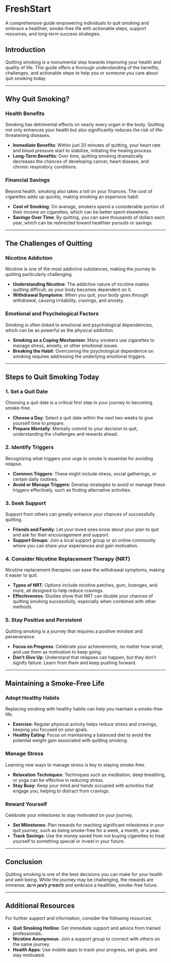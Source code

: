 # FreshStart
A comprehensive guide empowering individuals to quit smoking and embrace a healthier, smoke-free life with actionable steps, support resources, and long-term success strategies.

## **Introduction**

Quitting smoking is a monumental step towards improving your health and quality of life. This guide offers a thorough understanding of the benefits, challenges, and actionable steps to help you or someone you care about quit smoking today.

---

## **Why Quit Smoking?**

### **Health Benefits**

Smoking has detrimental effects on nearly every organ in the body. Quitting not only enhances your health but also significantly reduces the risk of life-threatening diseases.

- **Immediate Benefits**: Within just 20 minutes of quitting, your heart rate and blood pressure start to stabilize, initiating the healing process.
- **Long-Term Benefits**: Over time, quitting smoking dramatically decreases the chances of developing cancer, heart disease, and chronic respiratory conditions.

### **Financial Savings**

Beyond health, smoking also takes a toll on your finances. The cost of cigarettes adds up quickly, making smoking an expensive habit.

- **Cost of Smoking**: On average, smokers spend a considerable portion of their income on cigarettes, which can be better spent elsewhere.
- **Savings Over Time**: By quitting, you can save thousands of dollars each year, which can be redirected toward healthier pursuits or savings.

---

## **The Challenges of Quitting**

### **Nicotine Addiction**

Nicotine is one of the most addictive substances, making the journey to quitting particularly challenging.

- **Understanding Nicotine**: The addictive nature of nicotine makes quitting difficult, as your body becomes dependent on it.
- **Withdrawal Symptoms**: When you quit, your body goes through withdrawal, causing irritability, cravings, and anxiety.

### **Emotional and Psychological Factors**

Smoking is often linked to emotional and psychological dependencies, which can be as powerful as the physical addiction.

- **Smoking as a Coping Mechanism**: Many smokers use cigarettes to manage stress, anxiety, or other emotional issues.
- **Breaking the Habit**: Overcoming the psychological dependence on smoking requires addressing the underlying emotional triggers.

---

## **Steps to Quit Smoking Today**

### **1. Set a Quit Date**

Choosing a quit date is a critical first step in your journey to becoming smoke-free.

- **Choose a Day**: Select a quit date within the next two weeks to give yourself time to prepare.
- **Prepare Mentally**: Mentally commit to your decision to quit, understanding the challenges and rewards ahead.

### **2. Identify Triggers**

Recognizing what triggers your urge to smoke is essential for avoiding relapse.

- **Common Triggers**: These might include stress, social gatherings, or certain daily routines.
- **Avoid or Manage Triggers**: Develop strategies to avoid or manage these triggers effectively, such as finding alternative activities.

### **3. Seek Support**

Support from others can greatly enhance your chances of successfully quitting.

- **Friends and Family**: Let your loved ones know about your plan to quit and ask for their encouragement and support.
- **Support Groups**: Join a local support group or an online community where you can share your experiences and gain motivation.

### **4. Consider Nicotine Replacement Therapy (NRT)**

Nicotine replacement therapies can ease the withdrawal symptoms, making it easier to quit.

- **Types of NRT**: Options include nicotine patches, gum, lozenges, and more, all designed to help reduce cravings.
- **Effectiveness**: Studies show that NRT can double your chances of quitting smoking successfully, especially when combined with other methods.

### **5. Stay Positive and Persistent**

Quitting smoking is a journey that requires a positive mindset and perseverance.

- **Focus on Progress**: Celebrate your achievements, no matter how small, and use them as motivation to keep going.
- **Don’t Give Up**: Understand that relapses can happen, but they don't signify failure. Learn from them and keep pushing forward.

---

## **Maintaining a Smoke-Free Life**

### **Adopt Healthy Habits**

Replacing smoking with healthy habits can help you maintain a smoke-free life.

- **Exercise**: Regular physical activity helps reduce stress and cravings, keeping you focused on your goals.
- **Healthy Eating**: Focus on maintaining a balanced diet to avoid the potential weight gain associated with quitting smoking.

### **Manage Stress**

Learning new ways to manage stress is key to staying smoke-free.

- **Relaxation Techniques**: Techniques such as meditation, deep breathing, or yoga can be effective in reducing stress.
- **Stay Busy**: Keep your mind and hands occupied with activities that engage you, helping to distract from cravings.

### **Reward Yourself**

Celebrate your milestones to stay motivated on your journey.

- **Set Milestones**: Plan rewards for reaching significant milestones in your quit journey, such as being smoke-free for a week, a month, or a year.
- **Track Savings**: Use the money saved from not buying cigarettes to treat yourself to something special or invest in your future.

---

## **Conclusion**

Quitting smoking is one of the best decisions you can make for your health and well-being. While the journey may be challenging, the rewards are immense. **להפסיק לעשן היום** and embrace a healthier, smoke-free future.

---

## **Additional Resources**

For further support and information, consider the following resources:

- **Quit Smoking Hotline**: Get immediate support and advice from trained professionals.
- **Nicotine Anonymous**: Join a support group to connect with others on the same journey.
- **Health Apps**: Use mobile apps to track your progress, set goals, and stay motivated.
